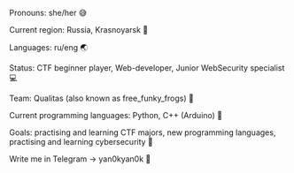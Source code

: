Pronouns: she/her :sweat_smile:
 
Current region: Russia, Krasnoyarsk :evergreen_tree: 

Languages: ru/eng :earth_asia: 

Status: CTF beginner player, Web-developer, Junior WebSecurity specialist :computer:
 
Team: Qualitas (also known as free_funky_frogs) :triangular_flag_on_post:

Current programming languages: Python, C++ (Arduino) :open_file_folder: 

Goals: practising and learning CTF majors, new programming languages, practising and learning cybersecurity :pushpin:

Write me in Telegram -> yan0kyan0k :vibration_mode: 
 
